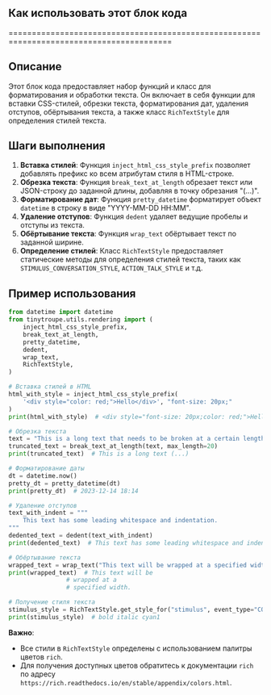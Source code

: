 ## Как использовать этот блок кода
=========================================================================================

Описание
-------------------------
Этот блок кода предоставляет набор функций и класс для форматирования и обработки текста. 
Он включает в себя функции для вставки CSS-стилей, обрезки текста, форматирования дат, удаления отступов, 
обёртывания текста, а также класс `RichTextStyle` для определения стилей текста.

Шаги выполнения
-------------------------
1. **Вставка стилей**: Функция `inject_html_css_style_prefix` позволяет добавлять префикс ко всем 
   атрибутам стиля в HTML-строке.
2. **Обрезка текста**: Функция `break_text_at_length` обрезает текст или JSON-строку до заданной 
   длины, добавляя в точку обрезания "(...)".
3. **Форматирование дат**: Функция `pretty_datetime` форматирует объект `datetime` в строку 
   в виде "YYYY-MM-DD HH:MM".
4. **Удаление отступов**: Функция `dedent` удаляет ведущие пробелы и отступы из текста.
5. **Обёртывание текста**: Функция `wrap_text` обёртывает текст по заданной ширине.
6. **Определение стилей**: Класс `RichTextStyle` предоставляет статические методы для определения 
   стилей текста, таких как `STIMULUS_CONVERSATION_STYLE`, `ACTION_TALK_STYLE` и т.д.

Пример использования
-------------------------

```python
from datetime import datetime
from tinytroupe.utils.rendering import (
    inject_html_css_style_prefix,
    break_text_at_length,
    pretty_datetime,
    dedent,
    wrap_text,
    RichTextStyle,
)

# Вставка стилей в HTML
html_with_style = inject_html_css_style_prefix(
    '<div style="color: red;">Hello</div>', "font-size: 20px;"
)
print(html_with_style)  # <div style="font-size: 20px;color: red;">Hello</div>

# Обрезка текста
text = "This is a long text that needs to be broken at a certain length."
truncated_text = break_text_at_length(text, max_length=20)
print(truncated_text)  # This is a long text (...)

# Форматирование даты
dt = datetime.now()
pretty_dt = pretty_datetime(dt)
print(pretty_dt)  # 2023-12-14 18:14

# Удаление отступов
text_with_indent = """
    This text has some leading whitespace and indentation.
"""
dedented_text = dedent(text_with_indent)
print(dedented_text)  # This text has some leading whitespace and indentation.

# Обёртывание текста
wrapped_text = wrap_text("This text will be wrapped at a specified width.", width=30)
print(wrapped_text)  # This text will be
                # wrapped at a
                # specified width.

# Получение стиля текста
stimulus_style = RichTextStyle.get_style_for("stimulus", event_type="CONVERSATION")
print(stimulus_style)  # bold italic cyan1
```

**Важно**: 
* Все стили в `RichTextStyle` определены с использованием палитры цветов `rich`.
* Для получения доступных цветов обратитесь к документации `rich` по адресу `https://rich.readthedocs.io/en/stable/appendix/colors.html`.
